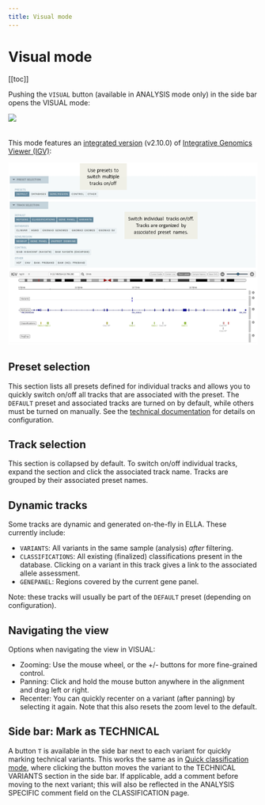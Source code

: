 ```yaml
---
title: Visual mode
---
```


# Visual mode

[[toc]]

Pushing the `VISUAL` button (available in ANALYSIS mode only) in the side bar opens the VISUAL mode:

<div class="figure"><img src="./img/sidebar_modes_visual.png"></div>
<br>

This mode features an [integrated version](https://github.com/igvteam/igv.js) (v2.10.0) of [Integrative Genomics Viewer (IGV)](http://software.broadinstitute.org/software/igv/):

<div class="figure"><img src="./img/visual.png"></div>

## Preset selection

This section lists all presets defined for individual tracks and allows you to quickly switch on/off all tracks that are associated with the preset. The `DEFAULT` preset and associated tracks are turned on by default, while others must be turned on manually. See the [technical documentation](/technical/uioptions.html#igv-in-visual) for details on configuration.


## Track selection

This section is collapsed by default. To switch on/off individual tracks, expand the section and click the associated track name. Tracks are grouped by their associated preset names. 

## Dynamic tracks 

Some tracks are dynamic and generated on-the-fly in ELLA. These currently include: 

- `VARIANTS`: All variants in the same sample (analysis) _after_ filtering.
- `CLASSIFICATIONS`: All existing (finalized) classifications present in the database. Clicking on a variant in this track gives a link to the associated allele assessment.
- `GENEPANEL`: Regions covered by the current gene panel.

Note: these tracks will usually be part of the `DEFAULT` preset (depending on configuration).

## Navigating the view

Options when navigating the view in VISUAL: 
- Zooming: Use the mouse wheel, or the +/- buttons for more fine-grained control.
- Panning: Click and hold the mouse button anywhere in the alignment and drag left or right. 
- Recenter: You can quickly recenter on a variant (after panning) by selecting it again. Note that this also resets the zoom level to the default.

## Side bar: Mark as TECHNICAL

A button `T` is available in the side bar next to each variant for quickly marking technical variants. This works the same as in [Quick classification mode](/manual/quick-classification.md), where clicking the button moves the variant to the TECHNICAL VARIANTS section in the side bar. If applicable, add a comment before moving to the next variant; this will also be reflected in the ANALYSIS SPECIFIC comment field on the CLASSIFICATION page.
